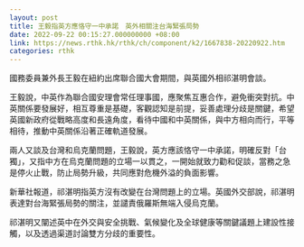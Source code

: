 ```yaml
---
layout: post
title: 王毅指英方應恪守一中承諾　英外相關注台海緊張局勢
date: 2022-09-22 00:15:27.000000000 +08:00
link: https://news.rthk.hk/rthk/ch/component/k2/1667838-20220922.htm
categories: rthk
---
```


國務委員兼外長王毅在紐約出席聯合國大會期間，與英國外相祁湛明會談。

王毅說，中英作為聯合國安理會常任理事國，應聚焦互惠合作，避免衝突對抗。中英關係要發展好，相互尊重是基礎，客觀認知是前提，妥善處理分歧是關鍵，希望英國新政府從戰略高度和長遠角度，看待中國和中英關係，與中方相向而行，平等相待，推動中英關係沿著正確軌道發展。

兩人又談及台灣和烏克蘭問題，王毅說，英方應該恪守一中承諾，明確反對「台獨」，又指中方在烏克蘭問題的立場一以貫之，一開始就致力勸和促談，當務之急是停火止戰，防止局勢升級，共同應對危機外溢的負面影響。

新華社報道，祁湛明指英方沒有改變在台灣問題上的立場。英國外交部說，祁湛明表達對台海緊張局勢的關注，並譴責俄羅斯無端入侵烏克蘭。

祁湛明又闡述英中在外交與安全挑戰、氣候變化及全球健康等關鍵議題上建設性接觸，以及透過渠道討論雙方分歧的重要性。
